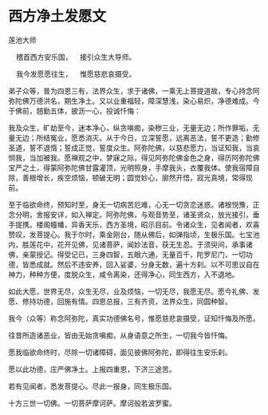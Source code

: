# 西方净土发愿文

莲池大师

&nbsp;&nbsp;&nbsp;&nbsp;稽首西方安乐国，&nbsp;&nbsp;&nbsp;&nbsp;接引众生大导师。

&nbsp;&nbsp;&nbsp;&nbsp;我今发愿愿往生，&nbsp;&nbsp;&nbsp;&nbsp;惟愿慈悲哀摄受。

弟子众等，普为四恩三有，法界众生，求于诸佛，一乘无上菩提道故，专心持念阿弥陀佛万德洪名，期生净土。又以业重福轻，障深慧浅，染心易炽，净德难成。今于佛前，翘勤五体，披沥一心，投诚忏悔：

我及众生，旷劫至今，迷本净心，纵贪嗔痴，染秽三业，无量无边；所作罪垢，无量无边；所结冤业，愿悉消灭。从于今日，立深誓愿，远离恶法，誓不更造；勤修圣道，誓不退惰；誓成正觉，誓度众生。阿弥陀佛，以慈悲愿力，当证知我，当哀悯我，当加被我。愿禅观之中，梦寐之际，得见阿弥陀佛金色之身，得历阿弥陀佛宝严之土，得蒙阿弥陀佛甘露灌顶，光明照身，手摩我头，衣覆我体。使我宿障自除，善根增长，疾空烦恼，顿破无明；圆觉妙心，廓然开悟，寂光真境，常得现前。

至于临欲命终，预知时至，身无一切病苦厄难，心无一切贪恋迷惑。诸根悦豫，正念分明，舍报安详，如入禅定。阿弥陀佛，与观音势至，诸圣贤众，放光接引，垂手提携。楼阁幢幡，异香天乐，西方圣境，昭示目前。令诸众生，见者闻者，欢喜赞叹，发菩提心。我于尔时，乘金刚台，随从佛后，如弹指顷，生极乐国。七宝池内，胜莲花中，花开见佛，见诸菩萨，闻妙法音，获无生忍。于须臾间，承事诸佛，亲蒙授记。得受记已，三身四智，五眼六通，无量百千，陀罗尼门，一切功德，皆悉成就。然后不违安养，回入娑婆，分身无数，遍十方刹。以不可思议自在神力，种种方便，度脱众生，咸令离染，还得净心，同生西方，入不退地。

如此大愿，世界无尽，众生无尽，业及烦恼，一切无尽，我愿无尽。愿今礼佛、发愿、修持功德，回施有情。四恩总报，三有齐资，法界众生，同圆种智。

我今（众等）称念阿弥陀，真实功德佛名号，惟愿慈悲哀摄受，证知忏悔及所愿。

往昔所造诸恶业，皆由无始贪嗔痴，从身语意之所生，一切我今皆忏悔。

愿我临欲命终时，尽除一切诸障碍，面见彼佛阿弥陀，即得往生安乐刹。

愿以此功德，庄严佛净土。上报四重恩，下济三途苦。

若有见闻者，悉发菩提心。尽此一报身，同生极乐国。

十方三世一切佛。一切菩萨摩诃萨。摩诃般若波罗蜜。